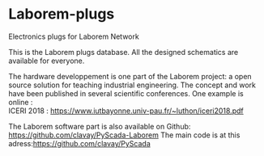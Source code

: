 # Laborem-plugs
Electronics plugs for Laborem Network

This is the Laborem plugs database. All the designed schematics are available for everyone.

The hardware developpement is one part of the Laborem project: a open source solution for teaching industrial engineering.
The concept and work have been published in several scientific conferences. One example is online : <br />
ICERI 2018 : https://www.iutbayonne.univ-pau.fr/~luthon/iceri2018.pdf


The Laborem software part is also available on Github:
https://github.com/clavay/PyScada-Laborem
The main code is at this adress:https://github.com/clavay/PyScada
